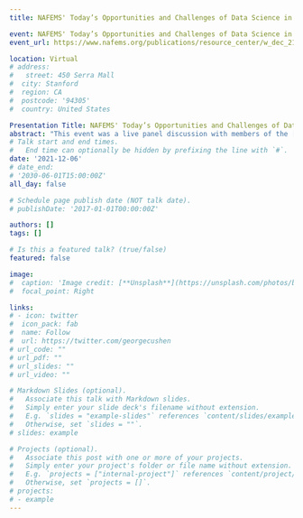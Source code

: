 ```yaml
---
title: NAFEMS' Today’s Opportunities and Challenges of Data Science in Engineering

event: NAFEMS' Today’s Opportunities and Challenges of Data Science in Engineering
event_url: https://www.nafems.org/publications/resource_center/w_dec_21_global_1/

location: Virtual
# address:
#   street: 450 Serra Mall
#  city: Stanford
#  region: CA
#  postcode: '94305'
#  country: United States

Presentation Title: NAFEMS' Today’s Opportunities and Challenges of Data Science in Engineering
abstract: "This event was a live panel discussion with members of the [Engineering Data Science Working Group](http://https://www.nafems.org/community/working-groups/engineering-data-science/community/) and follows on from the recent 'AI (ML) in Engineering Design: Its Status and Readiness for its panel discussion at the NAFEMS World Congress 2021."
# Talk start and end times.
#   End time can optionally be hidden by prefixing the line with `#`.
date: '2021-12-06'
# date_end: 
# '2030-06-01T15:00:00Z'
all_day: false

# Schedule page publish date (NOT talk date).
# publishDate: '2017-01-01T00:00:00Z'

authors: []
tags: []

# Is this a featured talk? (true/false)
featured: false

image:
#  caption: 'Image credit: [**Unsplash**](https://unsplash.com/photos/bzdhc5b3Bxs)'
#  focal_point: Right

links:
# - icon: twitter
#  icon_pack: fab
#  name: Follow
#  url: https://twitter.com/georgecushen
# url_code: ""
# url_pdf: ""
# url_slides: ""
# url_video: ""

# Markdown Slides (optional).
#   Associate this talk with Markdown slides.
#   Simply enter your slide deck's filename without extension.
#   E.g. `slides = "example-slides"` references `content/slides/example-slides.md`.
#   Otherwise, set `slides = ""`.
# slides: example

# Projects (optional).
#   Associate this post with one or more of your projects.
#   Simply enter your project's folder or file name without extension.
#   E.g. `projects = ["internal-project"]` references `content/project/deep-learning/index.md`.
#   Otherwise, set `projects = []`.
# projects:
# - example
---
```


